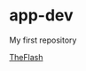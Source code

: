 # app-dev
My first repository


[TheFlash](https://en.wikipedia.org/wiki/The_Flash_(2014_TV_series))
